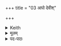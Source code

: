 +++
title = "03 आपो देवीश्"

+++


<details><summary>Keith</summary>

O ye waters, goddesses, purifying and pure, do ye bring the gods;  
may we, pure and served (by you), be servers upon you.
</details>

<details><summary>मूलम्</summary>

आपो॑ देवीश्शुद्धायुवश्शु॒द्धा यू॒यन्दे॒वाꣳ ऊ᳚ड्ढ्वम् ।    
शु॒द्धा व॒यम्परि॑विष्टाᳶ परिवे॒ष्टारो॑ वो भूयास्म ॥ [15]
</details>

<details><summary>पद-पाठः</summary>

आपः॑ । दे॒वीः॒ । शु॒द्धा॒यु॒व॒ इति॑ शुद्ध-यु॒वः॒ । शु॒द्धाः । यू॒यम् । दे॒वान् । ऊ॒ढ्व॒म्॒ ।   
शु॒द्धाः । व॒यम् । परि॑विष्टा॒ इति॒ परि॑-वि॒ष्टाः॒ । प॒रि॒वे॒ष्टार॒ इति॑ परि-वे॒ष्टारः॑ । वः॒ । भू॒या॒स्म॒ ॥ [15]
</details>
